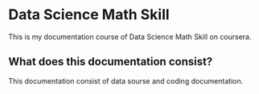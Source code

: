 # Data Science Math Skill
  This is my documentation course of Data Science Math Skill on coursera.
## What does this documentation consist?
   This documentation consist of data sourse and coding documentation.
